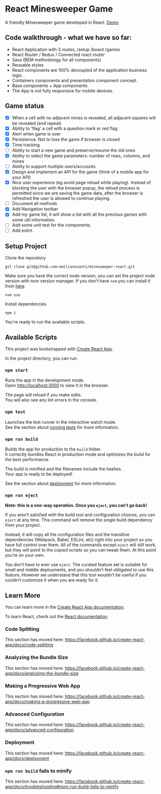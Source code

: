 # React Minesweeper Game

A friendly Minesweeper game developed in React. [Demo](https://minesweeper-react-c4fa4.firebaseapp.com/)

## Code walkthrough - what we have so far:
- React Application with 3 routes, /setup /board /games
- React Router / Redux / Connected react router
- Sass (BEM methodology for all components)
- Reusable styles
- React components are 100% decoupled of the application business logic.
- Containers components and presentation component concept.
- Base components + App components
- The App is not fully responsive for mobile devices.

## Game status
- [X] When a cell with no adjacent mines is revealed, all adjacent squares will be revealed (and repeat)
- [X] Ability to 'flag' a cell with a question mark or red flag
- [X] Alert when game is over
- [X] Persistence. Not to lose the game if browser is closed
- [X] Time tracking
- [ ] Ability to start a new game and preserve/resume the old ones
- [X] Ability to select the game parameters: number of rows, columns, and mines
- [ ] Ability to support multiple users/accounts
- [X] Design and implement an API for the game (think of a mobile app for your API)
- [X] Nice user experience (eg avoid page reload while playing). Instead of blocking the user with the browser popup, the reload process is permitted since we are saving the game data, after the browser is refreshed the user is allowed to continue playing.
- [ ] Document all methods
- [X] Add Navigation toolbar
- [X] Add my game list, it will show a list with all the previous games with some util information.
- [ ] Add some unit test for the components.
- [ ] Add eslint.

## Setup Project
Clone the repository

`git clone git@github.com:emilianosanti/minesweeper-react.git`

Make sure you have the correct node version, you can set the project node version with nvm version manager. If you don't have `nvm` you can install it from [here](https://github.com/creationix/nvm/blob/master/README.md)

`nvm use`

Install dependencies

`npm i`

You're ready to run the available scripts.

## Available Scripts

This project was bootstrapped with [Create React App](https://github.com/facebook/create-react-app).

In the project directory, you can run:

### `npm start`

Runs the app in the development mode.<br>
Open [http://localhost:3000](http://localhost:3000) to view it in the browser.

The page will reload if you make edits.<br>
You will also see any lint errors in the console.

### `npm test`

Launches the test runner in the interactive watch mode.<br>
See the section about [running tests](https://facebook.github.io/create-react-app/docs/running-tests) for more information.

### `npm run build`

Builds the app for production to the `build` folder.<br>
It correctly bundles React in production mode and optimizes the build for the best performance.

The build is minified and the filenames include the hashes.<br>
Your app is ready to be deployed!

See the section about [deployment](https://facebook.github.io/create-react-app/docs/deployment) for more information.

### `npm run eject`

**Note: this is a one-way operation. Once you `eject`, you can’t go back!**

If you aren’t satisfied with the build tool and configuration choices, you can `eject` at any time. This command will remove the single build dependency from your project.

Instead, it will copy all the configuration files and the transitive dependencies (Webpack, Babel, ESLint, etc) right into your project so you have full control over them. All of the commands except `eject` will still work, but they will point to the copied scripts so you can tweak them. At this point you’re on your own.

You don’t have to ever use `eject`. The curated feature set is suitable for small and middle deployments, and you shouldn’t feel obligated to use this feature. However we understand that this tool wouldn’t be useful if you couldn’t customize it when you are ready for it.

## Learn More

You can learn more in the [Create React App documentation](https://facebook.github.io/create-react-app/docs/getting-started).

To learn React, check out the [React documentation](https://reactjs.org/).

### Code Splitting

This section has moved here: https://facebook.github.io/create-react-app/docs/code-splitting

### Analyzing the Bundle Size

This section has moved here: https://facebook.github.io/create-react-app/docs/analyzing-the-bundle-size

### Making a Progressive Web App

This section has moved here: https://facebook.github.io/create-react-app/docs/making-a-progressive-web-app

### Advanced Configuration

This section has moved here: https://facebook.github.io/create-react-app/docs/advanced-configuration

### Deployment

This section has moved here: https://facebook.github.io/create-react-app/docs/deployment

### `npm run build` fails to minify

This section has moved here: https://facebook.github.io/create-react-app/docs/troubleshooting#npm-run-build-fails-to-minify
